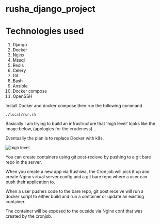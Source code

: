 # rusha_django_project

# Technologies used

1. Django
2. Docker
3. Nginx
4. Mssql
5. Redis 
6. Celery
7. Git
8. Bash
9. Ansible
10. Docker compose
11. OpenSSH

Install Docker and docker compose then run the following command

`./local/run.sh`

Basically I am trying to build an infrastructure that 'high level' looks like the image below, (apologies for the crudeness)...

Eventually the plan is to replace Docker with k8s.

![high level](https://am3pap003files.storage.live.com/y4mCkm51R-d3p9Yo6Ix3T54r8C44ISmNtQ9bwkVxIapoda6lmpXa2iEhQ6eI6i8W7cjwy0mk5i_8dcF3v5-y0SoO1wXUS2rmlc_1fWncSLxxbiv3e3Twjhfpv_mYUKcpFL6nCzrfo6Cy-tD8jogQjHCQSyRfmduIgLaOReRXgBqXwl0N8SkBHSqySz2j1xHFQEI?width=863&height=1681&cropmode=none)


You can create containers using git post-recieve by pushing to a git bare repo in the server.

When you create a new app via Rushiwa, the Cron job will pick it up and create Nginx virtual server config and a git bare repo where a user can push their application to. 

When a user pushes code to the bare repo,  git post receive will run a docker script to either build and run a container or update an existing container. 

The container will be exposed to the outside via Nginx conf that was created by the cronjob. 

